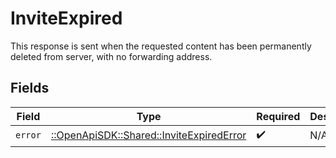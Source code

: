 # InviteExpired

This response is sent when the requested content has been permanently deleted from server, with no forwarding address.


## Fields

| Field                                                                                 | Type                                                                                  | Required                                                                              | Description                                                                           |
| ------------------------------------------------------------------------------------- | ------------------------------------------------------------------------------------- | ------------------------------------------------------------------------------------- | ------------------------------------------------------------------------------------- |
| `error`                                                                               | [::OpenApiSDK::Shared::InviteExpiredError](../../models/shared/inviteexpirederror.md) | :heavy_check_mark:                                                                    | N/A                                                                                   |